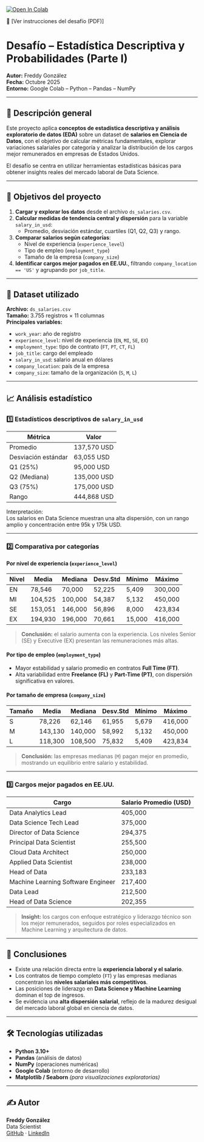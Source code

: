 [![Open In Colab](https://colab.research.google.com/assets/colab-badge.svg)](https://colab.research.google.com/github/fredusho/data-science-portfolio/blob/main/estadistica-descriptiva-probabilidades-i/descriptiva-probabilidades-i.ipynb)

📄 [Ver instrucciones del desafío (PDF)]


# Desafío – Estadística Descriptiva y Probabilidades (Parte I)

**Autor:** Freddy González  
**Fecha:** Octubre 2025  
**Entorno:** Google Colab – Python – Pandas – NumPy

---

## 🧠 Descripción general

Este proyecto aplica **conceptos de estadística descriptiva y análisis exploratorio de datos (EDA)** sobre un dataset de **salarios en Ciencia de Datos**, con el objetivo de calcular métricas fundamentales, explorar variaciones salariales por categoría y analizar la distribución de los cargos mejor remunerados en empresas de Estados Unidos.

El desafío se centra en utilizar herramientas estadísticas básicas para obtener insights reales del mercado laboral de Data Science.

---

## 🎯 Objetivos del proyecto

1. **Cargar y explorar los datos** desde el archivo `ds_salaries.csv`.  
2. **Calcular medidas de tendencia central y dispersión** para la variable `salary_in_usd`:
   - Promedio, desviación estándar, cuartiles (Q1, Q2, Q3) y rango.  
3. **Comparar salarios según categorías**:
   - Nivel de experiencia (`experience_level`)  
   - Tipo de empleo (`employment_type`)  
   - Tamaño de la empresa (`company_size`)  
4. **Identificar cargos mejor pagados en EE.UU.**, filtrando `company_location == 'US'` y agrupando por `job_title`.

---

## 🧩 Dataset utilizado

**Archivo:** `ds_salaries.csv`  
**Tamaño:** 3.755 registros × 11 columnas  
**Principales variables:**
- `work_year`: año de registro
- `experience_level`: nivel de experiencia (`EN`, `MI`, `SE`, `EX`)
- `employment_type`: tipo de contrato (`FT`, `PT`, `CT`, `FL`)
- `job_title`: cargo del empleado
- `salary_in_usd`: salario anual en dólares
- `company_location`: país de la empresa
- `company_size`: tamaño de la organización (`S`, `M`, `L`)

---

## 📈 Análisis estadístico

### 1️⃣ Estadísticos descriptivos de `salary_in_usd`
| Métrica | Valor |
|----------|--------|
| Promedio | 137,570 USD |
| Desviación estándar | 63,055 USD |
| Q1 (25%) | 95,000 USD |
| Q2 (Mediana) | 135,000 USD |
| Q3 (75%) | 175,000 USD |
| Rango | 444,868 USD |

Interpretación:  
Los salarios en Data Science muestran una alta dispersión, con un rango amplio y concentración entre 95k y 175k USD.

---

### 2️⃣ Comparativa por categorías

#### Por nivel de experiencia (`experience_level`)
| Nivel | Media | Mediana | Desv.Std | Mínimo | Máximo |
|--------|--------|----------|----------|--------|--------|
| EN | 78,546 | 70,000 | 52,225 | 5,409 | 300,000 |
| MI | 104,525 | 100,000 | 54,387 | 5,132 | 450,000 |
| SE | 153,051 | 146,000 | 56,896 | 8,000 | 423,834 |
| EX | 194,930 | 196,000 | 70,661 | 15,000 | 416,000 |

> **Conclusión:** el salario aumenta con la experiencia. Los niveles Senior (SE) y Executive (EX) presentan las remuneraciones más altas.

#### Por tipo de empleo (`employment_type`)
- Mayor estabilidad y salario promedio en contratos **Full Time (FT)**.  
- Alta variabilidad entre **Freelance (FL)** y **Part-Time (PT)**, con dispersión significativa en valores.

#### Por tamaño de empresa (`company_size`)
| Tamaño | Media | Mediana | Desv.Std | Mínimo | Máximo |
|--------|--------|----------|----------|--------|--------|
| S | 78,226 | 62,146 | 61,955 | 5,679 | 416,000 |
| M | 143,130 | 140,000 | 58,992 | 5,132 | 450,000 |
| L | 118,300 | 108,500 | 75,832 | 5,409 | 423,834 |

> **Conclusión:** las empresas medianas (`M`) pagan mejor en promedio, mostrando un equilibrio entre salario y estabilidad.

---

### 3️⃣ Cargos mejor pagados en EE.UU.

| Cargo | Salario Promedio (USD) |
|--------|------------------------|
| Data Analytics Lead | 405,000 |
| Data Science Tech Lead | 375,000 |
| Director of Data Science | 294,375 |
| Principal Data Scientist | 255,500 |
| Cloud Data Architect | 250,000 |
| Applied Data Scientist | 238,000 |
| Head of Data | 233,183 |
| Machine Learning Software Engineer | 217,400 |
| Data Lead | 212,500 |
| Head of Data Science | 202,355 |

> **Insight:** los cargos con enfoque estratégico y liderazgo técnico son los mejor remunerados, seguidos por roles especializados en Machine Learning y arquitectura de datos.

---

## 🧮 Conclusiones

- Existe una relación directa entre la **experiencia laboral y el salario**.  
- Los contratos de tiempo completo (`FT`) y las empresas medianas concentran los **niveles salariales más competitivos**.  
- Las posiciones de liderazgo en **Data Science y Machine Learning** dominan el top de ingresos.  
- Se evidencia una **alta dispersión salarial**, reflejo de la madurez desigual del mercado laboral global en ciencia de datos.

---

## 🛠️ Tecnologías utilizadas
- **Python 3.10+**
- **Pandas** (análisis de datos)
- **NumPy** (operaciones numéricas)
- **Google Colab** (entorno de desarrollo)
- **Matplotlib / Seaborn** *(para visualizaciones exploratorias)*

---

## ✍️ Autor
**Freddy González**  
Data Scientist  
[GitHub](https://github.com/fredusho/data-science-portfolio) · [LinkedIn](https://linkedin.com/in/freddygonzalezsandoval)


